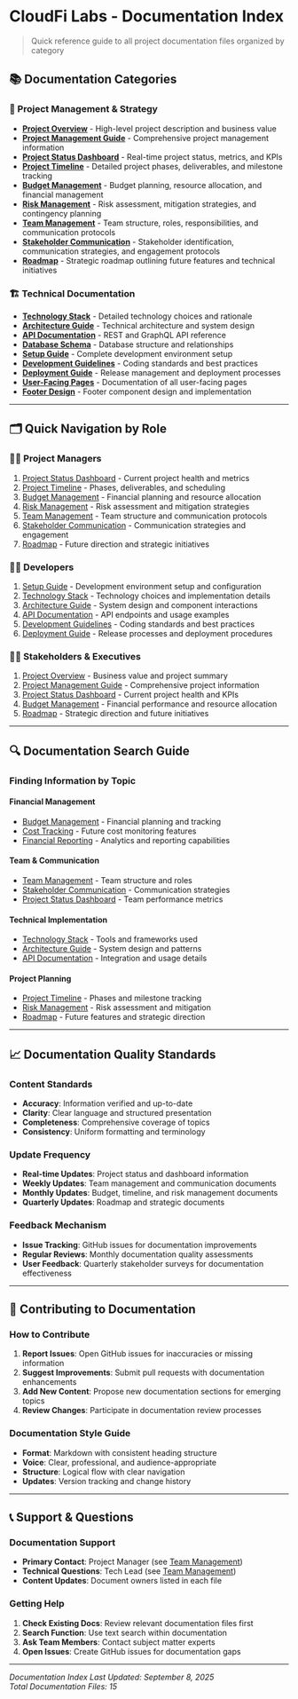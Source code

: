 # CloudFi Labs - Documentation Index

> Quick reference guide to all project documentation files organized by category

## 📚 Documentation Categories

### 🎯 Project Management & Strategy
- **[Project Overview](./project-overview.md)** - High-level project description and business value
- **[Project Management Guide](./project-management.md)** - Comprehensive project management information
- **[Project Status Dashboard](./project-status-dashboard.md)** - Real-time project status, metrics, and KPIs
- **[Project Timeline](./project-timeline.md)** - Detailed project phases, deliverables, and milestone tracking
- **[Budget Management](./budget-management.md)** - Budget planning, resource allocation, and financial management
- **[Risk Management](./risk-management.md)** - Risk assessment, mitigation strategies, and contingency planning
- **[Team Management](./team-management.md)** - Team structure, roles, responsibilities, and communication protocols
- **[Stakeholder Communication](./stakeholder-communication.md)** - Stakeholder identification, communication strategies, and engagement protocols
- **[Roadmap](./roadmap.md)** - Strategic roadmap outlining future features and technical initiatives

### 🏗️ Technical Documentation
- **[Technology Stack](./technology-stack.md)** - Detailed technology choices and rationale
- **[Architecture Guide](./architecture.md)** - Technical architecture and system design
- **[API Documentation](./api-documentation.md)** - REST and GraphQL API reference
- **[Database Schema](./database-schema.md)** - Database structure and relationships
- **[Setup Guide](./setup-guide.md)** - Complete development environment setup
- **[Development Guidelines](./development-guidelines.md)** - Coding standards and best practices
- **[Deployment Guide](./deployment-guide.md)** - Release management and deployment processes
- **[User-Facing Pages](./user-facing-pages.md)** - Documentation of all user-facing pages
- **[Footer Design](./footer-design.md)** - Footer component design and implementation

---

## 🗂️ Quick Navigation by Role

### 👨‍💼 Project Managers
1. [Project Status Dashboard](./project-status-dashboard.md) - Current project health and metrics
2. [Project Timeline](./project-timeline.md) - Phases, deliverables, and scheduling
3. [Budget Management](./budget-management.md) - Financial planning and resource allocation
4. [Risk Management](./risk-management.md) - Risk assessment and mitigation strategies
5. [Team Management](./team-management.md) - Team structure and communication protocols
6. [Stakeholder Communication](./stakeholder-communication.md) - Communication strategies and engagement
7. [Roadmap](./roadmap.md) - Future direction and strategic initiatives

### 👨‍💻 Developers
1. [Setup Guide](./setup-guide.md) - Development environment setup and configuration
2. [Technology Stack](./technology-stack.md) - Technology choices and implementation details
3. [Architecture Guide](./architecture.md) - System design and component interactions
4. [API Documentation](./api-documentation.md) - API endpoints and usage examples
5. [Development Guidelines](./development-guidelines.md) - Coding standards and best practices
6. [Deployment Guide](./deployment-guide.md) - Release processes and deployment procedures

### 👨‍💼 Stakeholders & Executives
1. [Project Overview](./project-overview.md) - Business value and project summary
2. [Project Management Guide](./project-management.md) - Comprehensive project information
3. [Project Status Dashboard](./project-status-dashboard.md) - Current project health and KPIs
4. [Budget Management](./budget-management.md) - Financial performance and resource allocation
5. [Roadmap](./roadmap.md) - Strategic direction and future initiatives

---

## 🔍 Documentation Search Guide

### Finding Information by Topic

#### **Financial Management**
- [Budget Management](./budget-management.md) - Financial planning and tracking
- [Cost Tracking](./roadmap.md) - Future cost monitoring features
- [Financial Reporting](./roadmap.md) - Analytics and reporting capabilities

#### **Team & Communication**
- [Team Management](./team-management.md) - Team structure and roles
- [Stakeholder Communication](./stakeholder-communication.md) - Communication strategies
- [Project Status Dashboard](./project-status-dashboard.md) - Team performance metrics

#### **Technical Implementation**
- [Technology Stack](./technology-stack.md) - Tools and frameworks used
- [Architecture Guide](./architecture.md) - System design and patterns
- [API Documentation](./api-documentation.md) - Integration and usage details

#### **Project Planning**
- [Project Timeline](./project-timeline.md) - Phases and milestone tracking
- [Risk Management](./risk-management.md) - Risk assessment and mitigation
- [Roadmap](./roadmap.md) - Future features and strategic direction

---

## 📈 Documentation Quality Standards

### Content Standards
- **Accuracy**: Information verified and up-to-date
- **Clarity**: Clear language and structured presentation
- **Completeness**: Comprehensive coverage of topics
- **Consistency**: Uniform formatting and terminology

### Update Frequency
- **Real-time Updates**: Project status and dashboard information
- **Weekly Updates**: Team management and communication documents
- **Monthly Updates**: Budget, timeline, and risk management documents
- **Quarterly Updates**: Roadmap and strategic documents

### Feedback Mechanism
- **Issue Tracking**: GitHub issues for documentation improvements
- **Regular Reviews**: Monthly documentation quality assessments
- **User Feedback**: Quarterly stakeholder surveys for documentation effectiveness

---

## 🤝 Contributing to Documentation

### How to Contribute
1. **Report Issues**: Open GitHub issues for inaccuracies or missing information
2. **Suggest Improvements**: Submit pull requests with documentation enhancements
3. **Add New Content**: Propose new documentation sections for emerging topics
4. **Review Changes**: Participate in documentation review processes

### Documentation Style Guide
- **Format**: Markdown with consistent heading structure
- **Voice**: Clear, professional, and audience-appropriate
- **Structure**: Logical flow with clear navigation
- **Updates**: Version tracking and change history

---

## 📞 Support & Questions

### Documentation Support
- **Primary Contact**: Project Manager (see [Team Management](./team-management.md))
- **Technical Questions**: Tech Lead (see [Team Management](./team-management.md))
- **Content Updates**: Document owners listed in each file

### Getting Help
1. **Check Existing Docs**: Review relevant documentation files first
2. **Search Function**: Use text search within documentation
3. **Ask Team Members**: Contact subject matter experts
4. **Open Issues**: Create GitHub issues for documentation gaps

---

*Documentation Index Last Updated: September 8, 2025*  
*Total Documentation Files: 15*